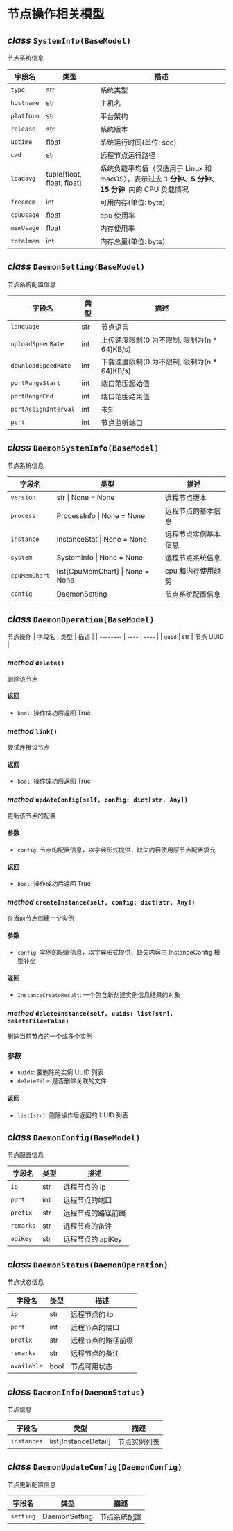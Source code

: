 # 节点操作相关模型

## _class_ `SystemInfo(BaseModel)`

节点系统信息

| 字段名     | 类型                       | 描述                                                                                                   |
| ---------- | -------------------------- | ------------------------------------------------------------------------------------------------------ |
| `type`     | str                        | 系统类型                                                                                               |
| `hostname` | str                        | 主机名                                                                                                 |
| `platform` | str                        | 平台架构                                                                                               |
| `release`  | str                        | 系统版本                                                                                               |
| `uptime`   | float                      | 系统运行时间(单位: sec)                                                                                |
| `cwd`      | str                        | 远程节点运行路径                                                                                       |
| `loadavg`  | tuple[float, float, float] | 系统负载平均值（仅适用于 Linux 和 macOS），表示过去 ​**​1 分钟、5 分钟、15 分钟 ​**​ 内的 CPU 负载情况 |
| `freemem`  | int                        | 可用内存(单位: byte)                                                                                   |
| `cpuUsage` | float                      | cpu 使用率                                                                                             |
| `memUsage` | float                      | 内存使用率                                                                                             |
| `totalmem` | int                        | 内存总量(单位: byte)                                                                                   |

## _class_ `DaemonSetting(BaseModel)`

节点系统配置信息

| 字段名               | 类型 | 描述                                          |
| -------------------- | ---- | --------------------------------------------- |
| `language`           | str  | 节点语言                                      |
| `uploadSpeedRate`    | int  | 上传速度限制(0 为不限制, 限制为(n \* 64)KB/s) |
| `downloadSpeedRate`  | int  | 下载速度限制(0 为不限制, 限制为(n \* 64)KB/s) |
| `portRangeStart`     | int  | 端口范围起始值                                |
| `portRangeEnd`       | int  | 端口范围结束值                                |
| `portAssignInterval` | int  | 未知                                          |
| `port`               | int  | 节点监听端口                                  |

## _class_ `DaemonSystemInfo(BaseModel)`

节点系统信息

| 字段名        | 类型                             | 描述                 |
| ------------- | -------------------------------- | -------------------- |
| `version`     | str \| None = None               | 远程节点版本         |
| `process`     | ProcessInfo \| None = None       | 远程节点的基本信息   |
| `instance`    | InstanceStat \| None = None      | 远程节点实例基本信息 |
| `system`      | SystemInfo \| None = None        | 远程节点系统信息     |
| `cpuMemChart` | list[CpuMemChart] \| None = None | cpu 和内存使用趋势   |
| `config`      | DaemonSetting                    | 节点系统配置信息     |

## _class_ `DaemonOperation(BaseModel)`

节点操作
| 字段名 | 类型 | 描述 |
| -------- | ---- | ---- |
| `uuid` | str | 节点 UUID |

### _method_ `delete()`

删除该节点

#### 返回

- `bool`: 操作成功后返回 True

### _method_ `link()`

尝试连接该节点

#### 返回

- `bool`: 操作成功后返回 True

### _method_ `updateConfig(self, config: dict[str, Any])`

更新该节点的配置

#### 参数

- `config`: 节点的配置信息，以字典形式提供，缺失内容使用原节点配置填充

#### 返回

- `bool`: 操作成功后返回 True

### _method_ `createInstance(self, config: dict[str, Any])`

在当前节点创建一个实例

#### 参数

- `config`: 实例的配置信息，以字典形式提供，缺失内容由 InstanceConfig 模型补全

#### 返回

- `InstanceCreateResult`: 一个包含新创建实例信息结果的对象

### _method_ `deleteInstance(self, uuids: list[str], deleteFile=False)`

删除当前节点的一个或多个实例

### 参数

- `uuids`: 要删除的实例 UUID 列表
- `deleteFile`: 是否删除关联的文件

#### 返回

- `list[str]`: 删除操作后返回的 UUID 列表

## _class_ `DaemonConfig(BaseModel)`

节点配置信息

| 字段名    | 类型 | 描述               |
| --------- | ---- | ------------------ |
| `ip`      | str  | 远程节点的 ip      |
| `port`    | int  | 远程节点的端口     |
| `prefix`  | str  | 远程节点的路径前缀 |
| `remarks` | str  | 远程节点的备注     |
| `apiKey`  | str  | 远程节点的 apiKey  |

## _class_ `DaemonStatus(DaemonOperation)`

节点状态信息

| 字段名      | 类型 | 描述               |
| ----------- | ---- | ------------------ |
| `ip`        | str  | 远程节点的 ip      |
| `port`      | int  | 远程节点的端口     |
| `prefix`    | str  | 远程节点的路径前缀 |
| `remarks`   | str  | 远程节点的备注     |
| `available` | bool | 节点可用状态       |

## _class_ `DaemonInfo(DaemonStatus)`

节点信息

| 字段名      | 类型                 | 描述         |
| ----------- | -------------------- | ------------ |
| `instances` | list[InstanceDetail] | 节点实例列表 |

## _class_ `DaemonUpdateConfig(DaemonConfig)`

节点更新配置信息

| 字段名    | 类型          | 描述         |
| --------- | ------------- | ------------ |
| `setting` | DaemonSetting | 节点系统配置 |
